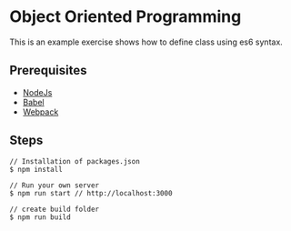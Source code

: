 # Object Oriented Programming
This is an example exercise shows how to define class using es6 syntax.

## Prerequisites
<ul>
  <li><a href="https://nodejs.org">NodeJs</a></li>
  <li><a href="http://babeljs.io">Babel</a></li>
  <li><a href="https://webpack.js.org">Webpack</a></li>
</ul>

## Steps
```
// Installation of packages.json
$ npm install
```
```
// Run your own server
$ npm run start // http://localhost:3000
```
```
// create build folder
$ npm run build
```